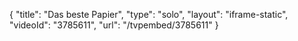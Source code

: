 {
    "title": "Das beste Papier",
    "type": "solo",
    "layout": "iframe-static",
    "videoId": "3785611",
    "url": "\/tvpembed\/3785611"
}